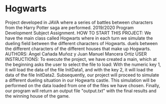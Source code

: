 # Hogwarts
Project developed in JAVA where a series of battles between characters from the Harry Potter saga are performed.
2019/2020 Program Development Subject Assignment.
HOW TO START THIS PROJECT: We have the main class called Hogwarts where in each turn we simulate the dueling field between the different characters of Hogwarts.
duels between the different characters of the different houses that make up Hogwarts. 
AUTHORS: Ángel Cañada Muñoz y Juan Manuel Mancera Ortiz
USER INSTRUCTIONS: To execute the project, we have created a main, which at the beginning asks the user to select the file to load: With the numeric key 1, it will load
the data of the file InitData1, and with the key 2, it will load the data of the file InitData2. Subsequently, our project will proceed to simulate a different dueling situation in our Hogwarts castle. 
This simulation will be performed on the data loaded from one of the files we have chosen. Finally, our program
will return an output file "output.txt" with the final results and the winning house of the game.
